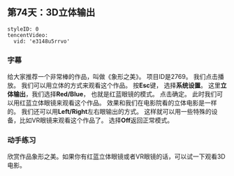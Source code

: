 ## 第74天：3D立体输出

```@TencentVideo
styleID: 0
tencentVideo:
  vid: 'e3148u5rrvo'

```


### 字幕

给大家推荐一个非常棒的作品，叫做《象形之美》。
项目ID是2769。
我们点击播放。
我们可以用立体的方式来观看这个作品。
按**Esc**键，
选择**系统设置**。
这里**立体输出**，我们选择**Red/Blue**，
也就是红蓝眼镜的模式。
点击确定。
此时我们可以用红蓝立体眼镜来观看这个作品。
效果和我们在电影院看的立体电影是一样的。
我们还可以用**Left/Right**左右眼输出的方式。
这样就可以用一些特殊的设备，比如VR眼镜来观看这个作品了。
选择**Off**返回正常模式。

### 动手练习
欣赏作品象形之美。如果你有红蓝立体眼镜或者VR眼镜的话，可以试一下观看3D电影。